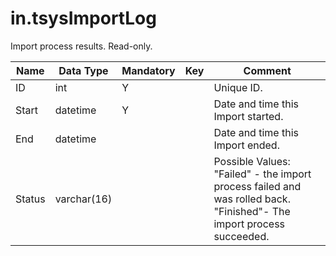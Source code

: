 # in.tsysImportLog

Import process results. Read-only.

| Name   | Data Type   | Mandatory | Key | Comment                                                                                                             |
|--------|-------------|-----------|-----|---------------------------------------------------------------------------------------------------------------------|
| ID     | int         | Y         |     | Unique ID.                                                                                                          |
| Start  | datetime    | Y         |     | Date and time this Import started.                                                                                  |
| End    | datetime​​    |           |     | Date and time this Import ended.                                                                                    |
| Status | varchar(16) |           |     | Possible Values:<br/>"Failed" - the import process failed and was rolled back.<br/>"Finished"- The import process succeeded. |